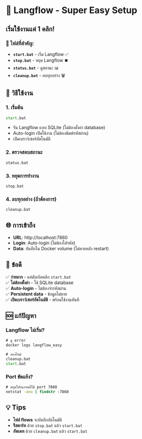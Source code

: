 # 🚀 Langflow - Super Easy Setup

## เริ่มใช้งานแค่ 1 คลิก!

### 📁 ไฟล์ที่สำคัญ:
- **`start.bat`** - เริ่ม Langflow ✅
- **`stop.bat`** - หยุด Langflow ⏹️  
- **`status.bat`** - ดูสถานะ 📊
- **`cleanup.bat`** - ลบทุกอย่าง 🗑️

## 🎯 วิธีใช้งาน

### 1. เริ่มต้น
```cmd
start.bat
```
- รัน Langflow แบบ SQLite (ไม่ต้องตั้งค่า database)
- Auto-login เปิดใช้งาน (ไม่ต้องพิมพ์รหัสผ่าน)
- เปิดเบราว์เซอร์อัตโนมัติ

### 2. ตรวจสอบสถานะ
```cmd
status.bat
```

### 3. หยุดการทำงาน
```cmd
stop.bat
```

### 4. ลบทุกอย่าง (ถ้าต้องการ)
```cmd
cleanup.bat
```

## 🌐 การเข้าถึง

- **URL**: http://localhost:7860
- **Login**: Auto-login (ไม่ต้องใส่รหัส)
- **Data**: บันทึกใน Docker volume (ไม่หายหลัง restart)

## 🔧 ข้อดี

✅ **ง่ายมาก** - แค่ดับเบิลคลิก `start.bat`  
✅ **ไม่ต้องตั้งค่า** - ใช้ SQLite database  
✅ **Auto-login** - ไม่ต้องจำรหัสผ่าน  
✅ **Persistent data** - ข้อมูลไม่หาย  
✅ **เปิดเบราว์เซอร์อัตโนมัติ** - พร้อมใช้งานทันที  

## 🆘 แก้ปัญหา

### Langflow ไม่เริ่ม?
```cmd
# ดู error
docker logs langflow_easy

# ลองใหม่
cleanup.bat
start.bat
```

### Port ขัดแย้ง?
```cmd
# หยุดโปรแกรมที่ใช้ port 7860
netstat -ano | findstr :7860
```

## 💡 Tips

- **ไฟล์ flows** จะบันทึกอัตโนมัติ
- **รีสตาร์ท** ด้วย `stop.bat` แล้ว `start.bat`
- **อัพเดท** ด้วย `cleanup.bat` แล้ว `start.bat`
